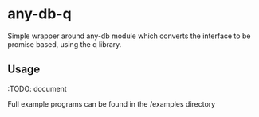 # any-db-q

Simple wrapper around any-db module which converts the interface to be promise based, using the q library.

## Usage

:TODO: document

Full example programs can be found in the /examples directory